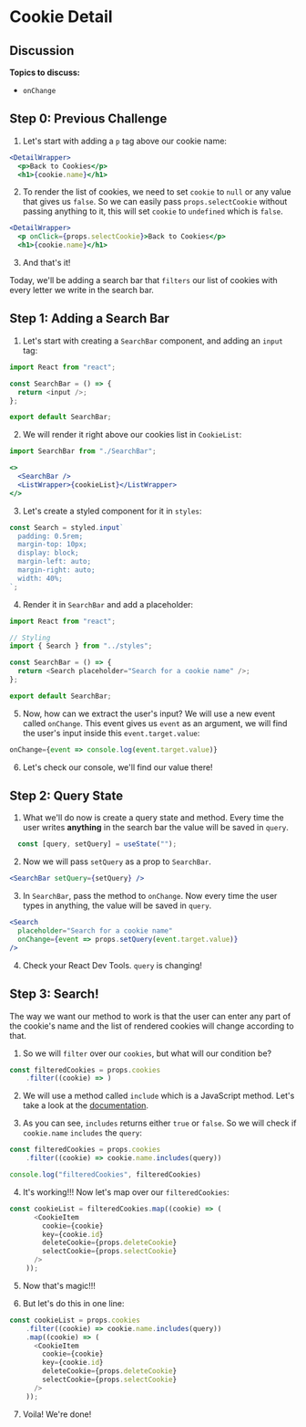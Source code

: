 # Cookie Detail

## Discussion

**Topics to discuss:**

- `onChange`

## Step 0: Previous Challenge

1. Let's start with adding a `p` tag above our cookie name:

```jsx
<DetailWrapper>
  <p>Back to Cookies</p>
  <h1>{cookie.name}</h1>
```

2. To render the list of cookies, we need to set `cookie` to `null` or any value that gives us `false`. So we can easily pass `props.selectCookie` without passing anything to it, this will set `cookie` to `undefined` which is `false`.

```jsx
<DetailWrapper>
  <p onClick={props.selectCookie}>Back to Cookies</p>
  <h1>{cookie.name}</h1>
```

3. And that's it!

Today, we'll be adding a search bar that `filters` our list of cookies with every letter we write in the search bar.

## Step 1: Adding a Search Bar

1. Let's start with creating a `SearchBar` component, and adding an `input` tag:

```javascript
import React from "react";

const SearchBar = () => {
  return <input />;
};

export default SearchBar;
```

2. We will render it right above our cookies list in `CookieList`:

```javascript
import SearchBar from "./SearchBar";
```

```jsx
<>
  <SearchBar />
  <ListWrapper>{cookieList}</ListWrapper>
</>
```

3. Let's create a styled component for it in `styles`:

```javascript
const Search = styled.input`
  padding: 0.5rem;
  margin-top: 10px;
  display: block;
  margin-left: auto;
  margin-right: auto;
  width: 40%;
`;
```

4. Render it in `SearchBar` and add a placeholder:

```javascript
import React from "react";

// Styling
import { Search } from "../styles";

const SearchBar = () => {
  return <Search placeholder="Search for a cookie name" />;
};

export default SearchBar;
```

5. Now, how can we extract the user's input? We will use a new event called `onChange`. This event gives us `event` as an argument, we will find the user's input inside this `event.target.value`:

```javascript
onChange={event => console.log(event.target.value)}
```

6. Let's check our console, we'll find our value there!

## Step 2: Query State

1. What we'll do now is create a query state and method. Every time the user writes **anything** in the search bar the value will be saved in `query`. 

```javascript
  const [query, setQuery] = useState("");
```

2. Now we will pass `setQuery` as a prop to `SearchBar`.

```jsx
<SearchBar setQuery={setQuery} />
```

3. In `SearchBar`, pass the method to `onChange`. Now every time the user types in anything, the value will be saved in `query`.

```jsx
<Search
  placeholder="Search for a cookie name"
  onChange={event => props.setQuery(event.target.value)}
/>
```

4. Check your React Dev Tools. `query` is changing!

## Step 3: Search!

The way we want our method to work is that the user can enter any part of the cookie's name and the list of rendered cookies will change according to that.

1. So we will `filter` over our `cookies`, but what will our condition be?

```javascript
const filteredCookies = props.cookies
    .filter((cookie) => )
```

2. We will use a method called `include` which is a JavaScript method. Let's take a look at the [documentation](https://developer.mozilla.org/en-US/docs/Web/JavaScript/Reference/Global_Objects/Array/includes).

3. As you can see, `includes` returns either `true` or `false`. So we will check if `cookie.name` `includes` the `query`:

```javascript
const filteredCookies = props.cookies
    .filter((cookie) => cookie.name.includes(query))

console.log("filteredCookies", filteredCookies)
```

4. It's working!!! Now let's map over our `filteredCookies`:

```javascript
const cookieList = filteredCookies.map((cookie) => (
      <CookieItem
        cookie={cookie}
        key={cookie.id}
        deleteCookie={props.deleteCookie}
        selectCookie={props.selectCookie}
      />
    ));
```

5. Now that's magic!!!

6. But let's do this in one line:

```javascript
const cookieList = props.cookies
    .filter((cookie) => cookie.name.includes(query))
    .map((cookie) => (
      <CookieItem
        cookie={cookie}
        key={cookie.id}
        deleteCookie={props.deleteCookie}
        selectCookie={props.selectCookie}
      />
    ));
```

7. Voila! We're done!
